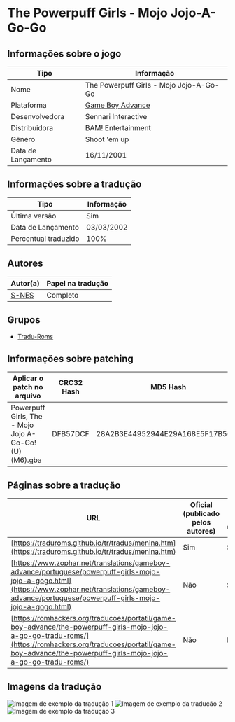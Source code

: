 # The Powerpuff Girls - Mojo Jojo-A-Go-Go

## Informações sobre o jogo

| Tipo | Informação |
| ----------- | ----------- |
| Nome | The Powerpuff Girls \- Mojo Jojo\-A\-Go\-Go |
| Plataforma | [Game Boy Advance](../) |
| Desenvolvedora | Sennari Interactive |
| Distribuidora | BAM! Entertainment |
| Gênero | Shoot 'em up |
| Data de Lançamento | 16/11/2001 |

## Informações sobre a tradução

| Tipo | Informação |
| ----------- | ----------- |
| Última versão | Sim |
| Data de Lançamento | 03/03/2002 |
| Percentual traduzido | 100% |

## Autores

| Autor(a) | Papel na tradução |
| ----------- | ----------- |
| [S\-NES](../../../autores/s-nes/) | Completo |

## Grupos

* [Tradu\-Roms](../../../grupos/tradu-roms/)

## Informações sobre patching

| Aplicar o patch no arquivo | CRC32 Hash | MD5 Hash |
| ----------- | ----------- | ----------- |
| Powerpuff Girls, The \- Mojo Jojo A\-Go\-Go\! \(U\) \(M6\)\.gba | DFB57DCF | 28A2B3E44952944E29A168E5F17B5696 |

## Páginas sobre a tradução

| URL | Oficial (publicado pelos autores) | Possuí link de download |
| ----------- | ----------- | ----------- |
| [https://traduroms.github.io/tr/tradus/menina.htm](https://traduroms.github.io/tr/tradus/menina.htm) | Sim | Sim |
| [https://www.zophar.net/translations/gameboy-advance/portuguese/powerpuff-girls-mojo-jojo-a-gogo.html](https://www.zophar.net/translations/gameboy-advance/portuguese/powerpuff-girls-mojo-jojo-a-gogo.html) | Não | Sim |
| [https://romhackers.org/traducoes/portatil/game-boy-advance/the-powerpuff-girls-mojo-jojo-a-go-go-tradu-roms/](https://romhackers.org/traducoes/portatil/game-boy-advance/the-powerpuff-girls-mojo-jojo-a-go-go-tradu-roms/) | Não | Não |

## Imagens da tradução

![Imagem de exemplo da tradução 1](1.png)
![Imagem de exemplo da tradução 2](2.png)
![Imagem de exemplo da tradução 3](3.png)